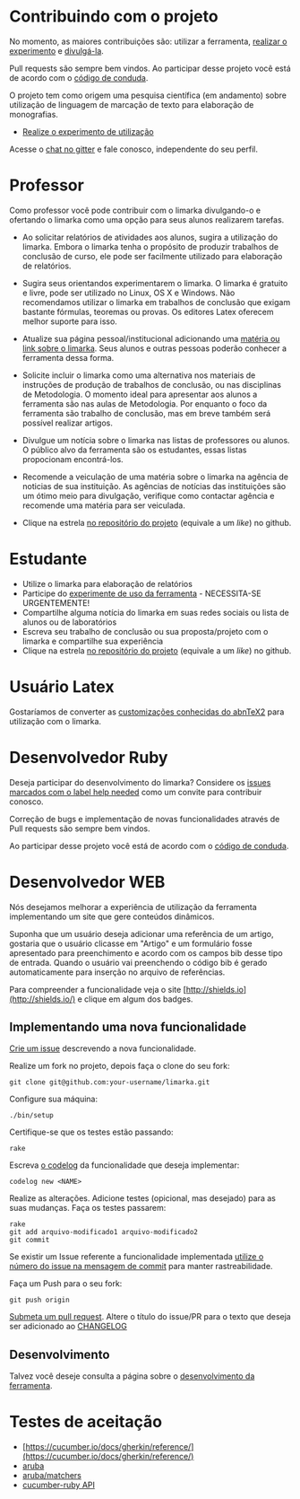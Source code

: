# Contribuindo com o projeto

No momento, as maiores contribuições são: utilizar a ferramenta, [realizar o experimento]
e [divulgá-la](https://github.com/abntex/limarka/wiki/Imprensa).

[realizar o experimento]: https://github.com/abntex/limarka/wiki/Experimentos

Pull requests são sempre bem vindos. Ao participar desse projeto você está de
acordo com o [código de conduda].

O projeto tem como origem uma pesquisa científica (em andamento) sobre utilização de linguagem de marcação de texto para elaboração de monografias.

- [Realize o experimento de utilização](https://github.com/abntex/limarka/wiki/Experimentos)

Acesse o [chat no gitter](http://gitter.im/abntex/limarka) e fale conosco, independente do seu perfil.

# Professor

Como professor você pode contribuir com o limarka divulgando-o e ofertando o limarka como uma opção para seus alunos realizarem tarefas.

- Ao solicitar relatórios de atividades aos alunos, sugira a utilização do limarka. Embora o limarka tenha o propósito de produzir trabalhos de conclusão de curso, ele pode ser facilmente utilizado para elaboração de relatórios.

- Sugira seus orientandos experimentarem o limarka. O limarka é gratuito e livre, pode ser utilizado no Linux, OS X e Windows. Não recomendamos utilizar o limarka em trabalhos de conclusão que exigam bastante fórmulas, teoremas ou provas. Os editores Latex oferecem melhor suporte para isso.

- Atualize sua página pessoal/institucional adicionando uma [matéria ou link sobre o limarka](https://github.com/abntex/limarka/wiki/Imprensa). Seus alunos e outras pessoas poderão conhecer a ferramenta dessa forma.

- Solicite incluir o limarka como uma alternativa nos materiais de instruções de produção de trabalhos de conclusão, ou nas disciplinas de Metodologia. O momento ideal para apresentar aos alunos a ferramenta são nas aulas de Metodologia. Por enquanto o foco da ferramenta são trabalho de conclusão, mas em breve também será possível realizar artigos.

- Divulgue um notícia sobre o limarka nas listas de professores ou alunos. O público alvo da ferramenta são os estudantes, essas listas propocionam encontrá-los.

- Recomende a veiculação de uma matéria sobre o limarka na agência de noticias de sua instituição. As agências de notícias das instituições são um ótimo meio para divulgação, verifique como contactar agência e recomende uma matéria para ser veiculada.

- Clique na estrela [no repositório do projeto](https://github.com/abntex/limarka) (equivale a um *like*) no github.

# Estudante

- Utilize o limarka para elaboração de relatórios
- Participe do [experimente de uso da ferramenta](https://github.com/abntex/limarka/wiki/Experimentos) - NECESSITA-SE URGENTEMENTE!
- Compartilhe alguma notícia do limarka em suas redes sociais ou lista de alunos ou de laboratórios
- Escreva seu trabalho de conclusão ou sua proposta/projeto com o limarka e compartilhe sua experiência
- Clique na estrela [no repositório do projeto](https://github.com/abntex/limarka) (equivale a um *like*) no github.

# Usuário Latex

Gostaríamos de converter as [customizações conhecidas do abnTeX2](https://github.com/abntex/abntex2/wiki/CustomizacoesConhecidas) para utilização com o limarka.

# Desenvolvedor Ruby

Deseja participar do desenvolvimento do limarka? Considere os [issues marcados com o label help needed](https://github.com/abntex/limarka/labels/help%20wanted) como um convite para contribuir conosco.

Correção de bugs e implementação de novas funcionalidades através de Pull requests são sempre bem vindos.

Ao participar desse projeto você está de acordo com o [código de conduda].

[código de conduda]: https://github.com/abntex/limarka/blob/master/CODE_OF_CONDUCT.md

# Desenvolvedor WEB

Nós desejamos melhorar a experiência de utilização da ferramenta implementando
um site que gere conteúdos dinâmicos.

Suponha que um usuário deseja adicionar uma referência de um artigo, gostaria
que o usuário clicasse em "Artigo" e um formulário fosse apresentado para
preenchimento e acordo com os campos bib desse tipo de entrada. Quando o usuário
vai preenchendo o código bib é gerado automaticamente para inserção no arquivo
de referências.

Para compreender a funcionalidade veja o site [http://shields.io](http://shields.io/) e clique em algum dos badges.


## Implementando uma nova funcionalidade

[Crie um issue](https://github.com/abntex/limarka/issues/new) descrevendo a nova funcionalidade.

Realize um fork no projeto, depois faça o clone do seu fork:

    git clone git@github.com:your-username/limarka.git

Configure sua máquina:

    ./bin/setup

Certifique-se que os testes estão passando:

    rake

Escreva [o codelog](https://github.com/codus/codelog) da funcionalidade que deseja implementar:

    codelog new <NAME>


Realize as alterações. Adicione testes (opicional, mas desejado) para as suas mudanças. Faça os testes passarem:

    rake
    git add arquivo-modificado1 arquivo-modificado2
    git commit

Se existir um Issue referente a funcionalidade implementada [utilize o número do issue na mensagem de commit](https://help.github.com/articles/closing-issues-via-commit-messages/) para manter rastreabilidade.

Faça um Push para o seu fork:

    git push origin

[Submeta um pull request](https://github.com/abntex/limarka/compare/). Altere o título do issue/PR para o texto que deseja ser adicionado ao [CHANGELOG](https://github.com/abntex/limarka/blob/master/CHANGELOG.md)

## Desenvolvimento

Talvez você deseje consulta a página sobre o [desenvolvimento da ferramenta](https://github.com/abntex/limarka/wiki/Desenvolvimento).

# Testes de aceitação

- [https://cucumber.io/docs/gherkin/reference/](https://cucumber.io/docs/gherkin/reference/)
- [aruba](https://app.cucumber.pro/projects/aruba)
- [aruba/matchers](https://github.com/cucumber/aruba/tree/master/spec/aruba/matchers)
- [cucumber-ruby API](https://www.rubydoc.info/github/cucumber/cucumber-ruby/)
